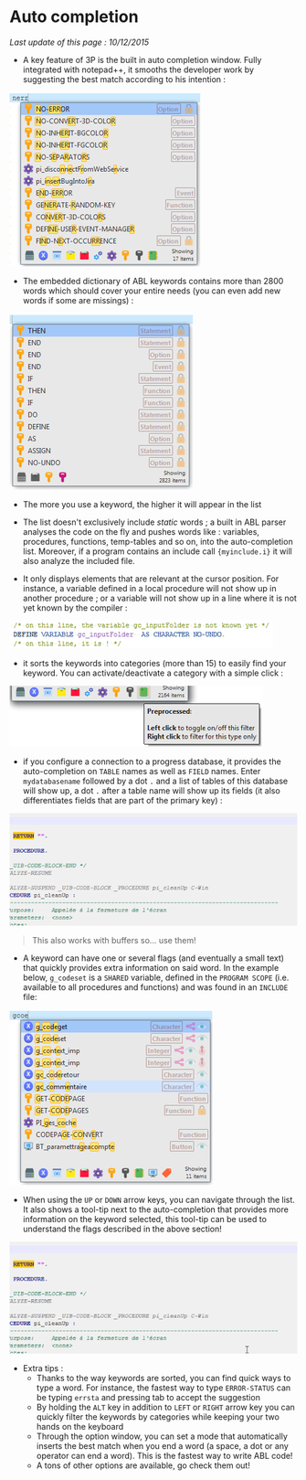 # Auto completion #

*Last update of this page : 10/12/2015*

* A key feature of 3P is the built in auto completion window. Fully integrated with notepad++, it smooths the developer work by suggesting the best match according to his intention :

![image](content_images/autocompletion/autocompletion.png)

* The embedded dictionary of ABL keywords contains more than 2800 words which should cover your entire needs (you can even add new words if some are missings) :

![image](content_images/autocompletion/136dc9d8-8d4a-11e5-9775-2abdc5b77d33.png)

* The more you use a keyword, the higher it will appear in the list

* The list doesn't exclusively include *static* words ; a built in ABL parser analyses the code on the fly and pushes words like : variables, procedures, functions, temp-tables and so on, into the auto-completion list. Moreover, if a program contains an include call `{myinclude.i}` it will also analyze the included file.

* It only displays elements that are relevant at the cursor position. For instance, a variable defined in a local procedure will not show up in another procedure ; or a variable will not show up in a line where it is not yet known by the compiler :

![image](content_images/autocompletion/8c49e586-8d53-11e5-884e-736cac8892a7.png)

* it sorts the keywords into categories (more than 15) to easily find your keyword. You can activate/deactivate a category with a simple click :

![image](content_images/autocompletion/5ca40abe-8d53-11e5-99ec-66ea7a06187d.png)

* if you configure a connection to a progress database, it provides the auto-completion on `TABLE` names as well as `FIELD` names. Enter `mydatabasename` followed by a dot `.` and a list of tables of this database will show up, a dot `.` after a table name will show up its fields (it also differentiates fields that are part of the primary key) :

![image](content_images/gif/auto-comp_database.gif)

> This also works with buffers so... use them!

* A keyword can have one or several flags (and eventually a small text) that quickly provides extra information on said word. In the example below, `g_codeset` is a `SHARED` variable, defined in the `PROGRAM SCOPE` (i.e. available to all procedures and functions) and was found in an `INCLUDE` file:

![image](content_images/autocompletion/208108f8-8d4d-11e5-944f-a2267c7c0c34.png)

* When using the `UP` or `DOWN` arrow keys, you can navigate through the list. It also shows a tool-tip next to the auto-completion that provides more information on the keyword selected, this tool-tip can be used to understand the flags described in the above section!

![image](content_images/gif/auto-comp_resize.gif)

* Extra tips :
    - Thanks to the way keywords are sorted, you can find quick ways to type a word. For instance, the fastest way to type `ERROR-STATUS` can be typing `errsta` and pressing tab to accept the suggestion
    - By holding the `ALT` key in addition to `LEFT` or `RIGHT` arrow key you can quickly filter the keywords by categories while keeping your two hands on the keyboard
    - Through the option window, you can set a mode that automatically inserts the best match when you end a word (a space, a dot or any operator can end a word). This is the fastest way to write ABL code!
    - A tons of other options are available, go check them out!
